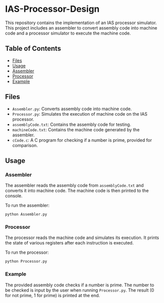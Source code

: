# IAS-Processor-Design

This repository contains the implementation of an IAS processor simulator. This project includes an assembler to convert assembly code into machine code and a processor simulator to execute the machine code.

## Table of Contents

- [Files](#files)
- [Usage](#usage)
- [Assembler](#assembler)
- [Processor](#processor)
- [Example](#example)

## Files

- `Assembler.py`: Converts assembly code into machine code.
- `Processor.py`: Simulates the execution of machine code on the IAS processor.
- `assemblyCode.txt`: Contains the assembly code for testing.
- `machineCode.txt`: Contains the machine code generated by the assembler.
- `cCode.c`: A C program for checking if a number is prime, provided for comparison.

## Usage

### Assembler

The assembler reads the assembly code from `assemblyCode.txt` and converts it into machine code. The machine code is then printed to the console.

To run the assembler:
```bash
python Assembler.py
```

### Processor

The processor reads the machine code and simulates its execution. It prints the state of various registers after each instruction is executed.

To run the processor:
```bash
python Processor.py
```

### Example

The provided assembly code checks if a number is prime. The number to be checked is input by the user when running `Processor.py`. The result (0 for not prime, 1 for prime) is printed at the end.
